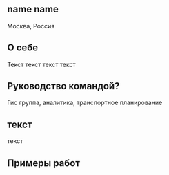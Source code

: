 <!DOCTYPE html>
<html lang="en">
<head>
    <meta charset="UTF-8">
    <meta name="viewport" content="width=device-width, initial-scale=1.0">
    <meta http-equiv="X-UA-Compatible" content="ie=edge">
    <link rel="stylesheet" href="https://use.fontawesome.com/releases/v5.4.1/css/all.css" integrity="sha384-5sAR7xN1Nv6T6+dT2mhtzEpVJvfS3NScPQTrOxhwjIuvcA67KV2R5Jz6kr4abQsz" crossorigin="anonymous">
    <link rel="stylesheet" href="style.css">
    <title>Name name</title>
</head>
<body>
    <div class="grid-2">
        <div class="section-1">
            <i class="fas fa-map fa-5x white"></i>
            <h2>name name</h2>
            <p>Москва, Россия</p>
        </div>
        <div class="section-2">
            <h2>О себе</h2>
            <p>Текст текст текст текст</p>
            <h2>Руководство командой?</h2>
            <p>Гис группа, аналитика, транспортное планирование</p>
            <h2>текст</h2>
            <p>текст</p>
            <h2>Примеры работ</h2>
        </div>
    </div>
</body>
</html>
